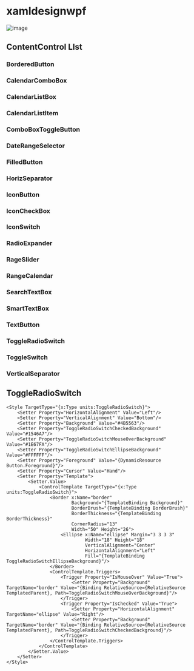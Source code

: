 # xamldesignwpf

![image](https://github.com/jamesnet214/xamldesignwpf/assets/54387261/d03074ca-4fd3-4566-9e09-dc4888758af3)





## ContentControl LIst
### BorderedButton
### CalendarComboBox 
### CalendarListBox 
### CalendarListItem
### ComboBoxToggleButton
### DateRangeSelector
### FilledButton
### HorizSeparator
### IconButton
### IconCheckBox
### IconSwitch
### RadioExpander
### RageSlider
### RangeCalendar
### SearchTextBox
### SmartTextBox
### TextButton
### ToggleRadioSwitch
### ToggleSwitch
### VerticalSeparator





## ToggleRadioSwitch

```xaml
<Style TargetType="{x:Type units:ToggleRadioSwitch}">
    <Setter Property="HorizontalAlignment" Value="Left"/>
    <Setter Property="VerticalAlignment" Value="Bottom"/>
    <Setter Property="Background" Value="#4B5563"/>
    <Setter Property="ToggleRadioSwitchCheckedBackground" Value="#1546A7"/>
    <Setter Property="ToggleRadioSwitchMouseOverBackground" Value="#1E67FA"/>
    <Setter Property="ToggleRadioSwitchEllipseBackground" Value="#FFFFFF"/>
    <Setter Property="Foreground" Value="{DynamicResource Button.Foreground}"/>
    <Setter Property="Cursor" Value="Hand"/>
    <Setter Property="Template">
        <Setter.Value>
            <ControlTemplate TargetType="{x:Type units:ToggleRadioSwitch}">
                <Border x:Name="border" 
                        Background="{TemplateBinding Background}"
                        BorderBrush="{TemplateBinding BorderBrush}"
                        BorderThickness="{TemplateBinding BorderThickness}"
                        CornerRadius="13"
                        Width="50" Height="26">
                    <Ellipse x:Name="ellipse" Margin="3 3 3 3"
                             Width="18" Height="18"
                             VerticalAlignment="Center"
                             HorizontalAlignment="Left"
                             Fill="{TemplateBinding ToggleRadioSwitchEllipseBackground}"/>
                </Border>
                <ControlTemplate.Triggers>
                    <Trigger Property="IsMouseOver" Value="True">
                        <Setter Property="Background" TargetName="border" Value="{Binding RelativeSource={RelativeSource TemplatedParent}, Path=ToggleRadioSwitchMouseOverBackground}"/>
                    </Trigger>
                    <Trigger Property="IsChecked" Value="True">
                        <Setter Property="HorizontalAlignment" TargetName="ellipse" Value="Right"/>
                        <Setter Property="Background" TargetName="border" Value="{Binding RelativeSource={RelativeSource TemplatedParent}, Path=ToggleRadioSwitchCheckedBackground}"/>
                    </Trigger>
                </ControlTemplate.Triggers>
            </ControlTemplate>
        </Setter.Value>
    </Setter>
</Style>
```
